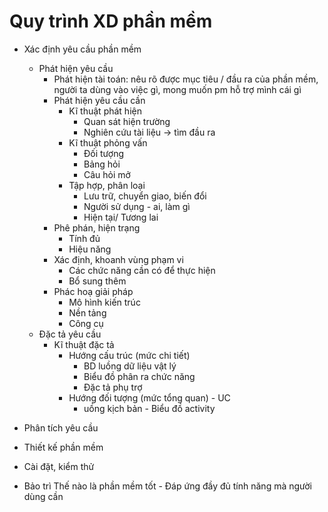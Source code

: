 # Quy trình XD phần mềm
- Xác định yêu cầu phần mềm
	- Phát hiện yêu cầu
		- Phát hiện tài toán: nêu rõ được mục tiêu / đầu ra của phần mềm, người ta dùng vào việc gì, mong muốn pm hỗ trợ mình cái gì
		- Phát hiện yêu cầu cần 
			- Kĩ thuật phát hiện
				- Quan sát hiện trường
				- Nghiên cứu tài liệu -> tìm đầu ra
			- Kĩ thuật phỏng vấn
				- Đối tượng 
				- Bảng hỏi
				- Câu hỏi mở
			- Tập hợp, phân loại
				- Lưu trữ, chuyển giao, biến đổi
				- Người sử dụng - ai, làm gì
				- Hiện tại/ Tương lai
		- Phê phán, hiện trạng
			- Tính đủ
			- Hiệu năng
		- Xác định, khoanh vùng phạm vi
			- Các chức năng cần có để thực hiện
			- Bổ sung thêm 
		- Phác hoạ giải pháp
			- Mô hình kiến trúc
			- Nền tảng
			- Công cụ
	- Đặc tả yêu cầu
		- Kĩ thuật đặc tả
			- Hướng cấu trúc (mức chi tiết) 
				- BD luồng dữ liệu vật lý
				- Biểu đồ phân ra chức năng
				- Đặc tả phụ trợ
			- Hướng đối tượng (mức tổng quan)
						- UC
				- uồng kịch bản
						- Biểu đồ activity

- Phân tích yêu cầu
- Thiết kế phần mềm
- Cài đặt, kiểm thử
- Bảo trì
Thế nào là phần mềm tốt - Đáp ứng đầy đủ tính năng mà người dùng cần 